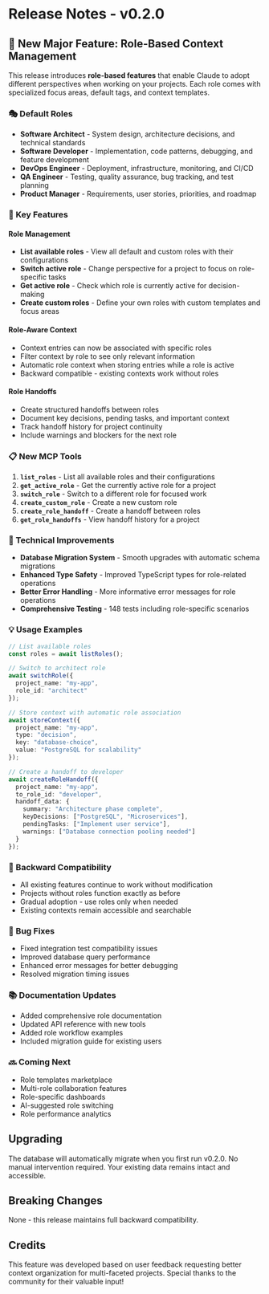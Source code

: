 # Release Notes - v0.2.0

## 🎉 New Major Feature: Role-Based Context Management

This release introduces **role-based features** that enable Claude to adopt different perspectives when working on your projects. Each role comes with specialized focus areas, default tags, and context templates.

### 🎭 Default Roles

- **Software Architect** - System design, architecture decisions, and technical standards
- **Software Developer** - Implementation, code patterns, debugging, and feature development  
- **DevOps Engineer** - Deployment, infrastructure, monitoring, and CI/CD
- **QA Engineer** - Testing, quality assurance, bug tracking, and test planning
- **Product Manager** - Requirements, user stories, priorities, and roadmap

### 🚀 Key Features

#### Role Management
- **List available roles** - View all default and custom roles with their configurations
- **Switch active role** - Change perspective for a project to focus on role-specific tasks
- **Get active role** - Check which role is currently active for decision-making
- **Create custom roles** - Define your own roles with custom templates and focus areas

#### Role-Aware Context
- Context entries can now be associated with specific roles
- Filter context by role to see only relevant information
- Automatic role context when storing entries while a role is active
- Backward compatible - existing contexts work without roles

#### Role Handoffs
- Create structured handoffs between roles
- Document key decisions, pending tasks, and important context
- Track handoff history for project continuity
- Include warnings and blockers for the next role

### 📋 New MCP Tools

1. **`list_roles`** - List all available roles and their configurations
2. **`get_active_role`** - Get the currently active role for a project
3. **`switch_role`** - Switch to a different role for focused work
4. **`create_custom_role`** - Create a new custom role
5. **`create_role_handoff`** - Create a handoff between roles
6. **`get_role_handoffs`** - View handoff history for a project

### 🔧 Technical Improvements

- **Database Migration System** - Smooth upgrades with automatic schema migrations
- **Enhanced Type Safety** - Improved TypeScript types for role-related operations
- **Better Error Handling** - More informative error messages for role operations
- **Comprehensive Testing** - 148 tests including role-specific scenarios

### 💡 Usage Examples

```typescript
// List available roles
const roles = await listRoles();

// Switch to architect role
await switchRole({
  project_name: "my-app",
  role_id: "architect"
});

// Store context with automatic role association
await storeContext({
  project_name: "my-app",
  type: "decision",
  key: "database-choice",
  value: "PostgreSQL for scalability"
});

// Create a handoff to developer
await createRoleHandoff({
  project_name: "my-app",
  to_role_id: "developer",
  handoff_data: {
    summary: "Architecture phase complete",
    keyDecisions: ["PostgreSQL", "Microservices"],
    pendingTasks: ["Implement user service"],
    warnings: ["Database connection pooling needed"]
  }
});
```

### 🔄 Backward Compatibility

- All existing features continue to work without modification
- Projects without roles function exactly as before
- Gradual adoption - use roles only when needed
- Existing contexts remain accessible and searchable

### 🐛 Bug Fixes

- Fixed integration test compatibility issues
- Improved database query performance
- Enhanced error messages for better debugging
- Resolved migration timing issues

### 📚 Documentation Updates

- Added comprehensive role documentation
- Updated API reference with new tools
- Added role workflow examples
- Included migration guide for existing users

### 🔜 Coming Next

- Role templates marketplace
- Multi-role collaboration features
- Role-specific dashboards
- AI-suggested role switching
- Role performance analytics

## Upgrading

The database will automatically migrate when you first run v0.2.0. No manual intervention required. Your existing data remains intact and accessible.

## Breaking Changes

None - this release maintains full backward compatibility.

## Credits

This feature was developed based on user feedback requesting better context organization for multi-faceted projects. Special thanks to the community for their valuable input!
